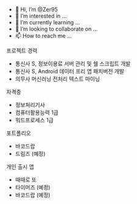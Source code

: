 - 👋 Hi, I’m @Zer95
- 👀 I’m interested in ...
- 🌱 I’m currently learning ...
- 💞️ I’m looking to collaborate on ...
- 📫 How to reach me ...



프로젝트 경력

- 통신사 S, 정보이용료 서버 관리 및 쉘 스크립트 개발
- 통신사 S, Android 데이터 프리 앱 패치버전 개발
- 의무사 머신러닝 전처리 텍스트 마이닝


자격증

- 정보처리기사
- 컴퓨터활용능력 1급
- 워드프로세스 1급


포트폴리오

- 바코드랍
- 드림즈 (예정)


개인 출시 앱

- 때때로 또
- 타이머즈 (예정)
- 바코드랍 (예정)
